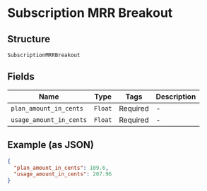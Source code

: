
# Subscription MRR Breakout

## Structure

`SubscriptionMRRBreakout`

## Fields

| Name | Type | Tags | Description |
|  --- | --- | --- | --- |
| `plan_amount_in_cents` | `Float` | Required | - |
| `usage_amount_in_cents` | `Float` | Required | - |

## Example (as JSON)

```json
{
  "plan_amount_in_cents": 109.6,
  "usage_amount_in_cents": 207.96
}
```

